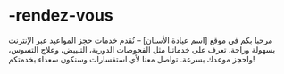 # -rendez-vous
مرحبا بكم في موقع [اسم عيادة الأسنان] – نُقدم خدمات حجز المواعيد عبر الإنترنت بسهولة وراحة. تعرف على خدماتنا مثل الفحوصات الدورية، التبييض، وعلاج التسوس، واحجز موعدك بسرعة. تواصل معنا لأي استفسارات وسنكون سعداء بخدمتكم!

